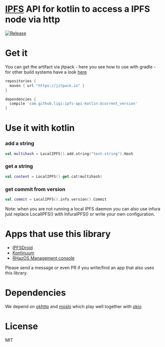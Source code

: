 # [IPFS](http://ipfs.io) API for kotlin to access a IPFS node via http

[![Release](https://jitpack.io/v/ligi/ipfs-api-kotlin.svg)](https://jitpack.io/#ligi/ipfs-api-kotlin)

# Get it

You can get the artifact via jitpack - here you see how to use with gradle - for other build systems have a look [here](https://jitpack.io/#ligi/ipfs-api-kotlin)

``` groovy
repositories {
  maven { url "https://jitpack.io" }
}
```

``` groovy
dependencies {
  compile 'com.github.ligi:ipfs-api-kotlin:$current_version'
}
```

# Use it with kotlin

### add a string
```kotlin
val multihash = LocalIPFS().add.string("test-string").Hash
```

### get a string
```kotlin
val content = LocalIPFS().get.cat(multihash)
```

### get commit from version
```kotlin
val commit = LocalIPFS().info.version().Commit
```

Note: when you are not running a local IPFS daemon you can also use infura just replace LocalIPFS() with InfuraIPFS() or write your own configuration.

# Apps that use this library

* [IPFSDroid](http://github.com/ligi/IPFSDroid)
* [Kontinuum](http://github.com/ligi/kontinuum)
* [RHazOS Management console](https://github.com/RHazDev/IPFS-Android)

Please send a message or even PR if you write/find an app that also uses this library.

# Dependencies 

We depend on [okhttp](http://square.github.io/okhttp) and [moshi](https://github.com/square/moshi) which play well together with [okio](https://github.com/square/okio)

# License 

MIT

